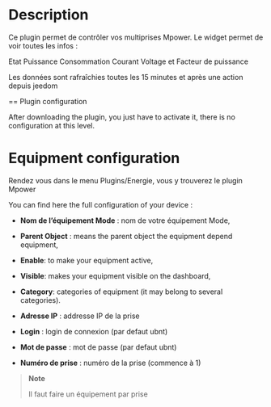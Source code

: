 Description 
===========

Ce plugin permet de contrôler vos multiprises Mpower. Le widget permet
de voir toutes les infos :

Etat Puissance Consommation Courant Voltage et Facteur de puissance

Les données sont rafraîchies toutes les 15 minutes et après une action
depuis jeedom

== Plugin configuration

After downloading the plugin, you just have to activate it,
there is no configuration at this level.

Equipment configuration
=============================

Rendez vous dans le menu Plugins/Energie, vous y trouverez le plugin
Mpower

You can find here the full configuration of your device :

-   **Nom de l’équipement Mode** : nom de votre équipement Mode,

-   **Parent Object** : means the parent object the equipment depend
    equipment,

-   **Enable**: to make your equipment active,

-   **Visible**: makes your equipment visible on the dashboard,

-   **Category**: categories of equipment (it may belong to
    several categories).

-   **Adresse IP** : addresse IP de la prise

-   **Login** : login de connexion (par defaut ubnt)

-   **Mot de passe** : mot de passe (par defaut ubnt)

-   **Numéro de prise** : numéro de la prise (commence à 1)

> **Note**
>
> Il faut faire un équipement par prise
